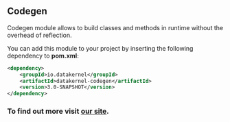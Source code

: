 ## Codegen

Codegen module allows to build classes and methods in runtime without the overhead of reflection.

You can add this module to your project by inserting the following dependency to **pom.xml**:
```xml
<dependency>
    <groupId>io.datakernel</groupId>
    <artifactId>datakernel-codegen</artifactId>
    <version>3.0-SNAPSHOT</version>
</dependency>
```

### To find out more visit [our site](https://datakernel.io/docs/core/codegen.html).